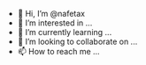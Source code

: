 - 👋 Hi, I’m @nafetax
- 👀 I’m interested in ...
- 🌱 I’m currently learning ...
- 💞️ I’m looking to collaborate on ...
- 📫 How to reach me ...

<!---
nafetax/nafetax is a ✨ special ✨ repository because its `README.md` (this file) appears on your GitHub profile.
You can click the Preview link to take a look at your changes.
--->
